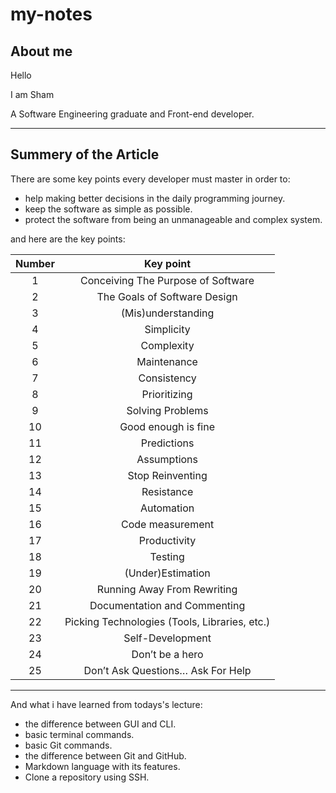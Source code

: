 # my-notes

## About me

Hello

I am Sham

A Software Engineering graduate and Front-end developer.

---

## Summery of the Article

There are some key points every developer must master in order to:
* help making better decisions in the daily programming journey. 
* keep the software as simple as possible. 
* protect the software from being an unmanageable and complex system.

and here are the key points:

|Number| Key point|
|:-------:|:-------:|
|1|Conceiving The Purpose of Software|
|2|The Goals of Software Design|
|3|(Mis)understanding|
|4|Simplicity|
|5|Complexity|
|6|Maintenance|
|7|Consistency|
|8|Prioritizing|
|9|Solving Problems|
|10|Good enough is fine|
|11|Predictions|
|12|Assumptions|
|13|Stop Reinventing|
|14|Resistance|
|15|Automation|
|16|Code measurement|
|17|Productivity|
|18|Testing|
|19|(Under)Estimation|
|20|Running Away From Rewriting|
|21|Documentation and Commenting|
|22|Picking Technologies (Tools, Libraries, etc.)|
|23|Self-Development|
|24|Don’t be a hero|
|25|Don’t Ask Questions… Ask For Help|


---


And what i have learned from todays's lecture:
* the difference between GUI and CLI.
* basic terminal commands.
* basic Git commands.
* the difference between Git and GitHub.
* Markdown language with its features.
* Clone a repository using SSH.
